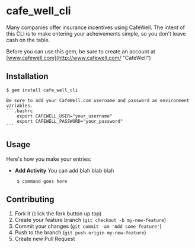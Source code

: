 # cafe_well_cli

Many companies offer insurance incentives using CafeWell.  The intent of this
CLI is to make entering your acheivements simple, so you don't leave cash
on the table.

Before you can use this gem, be sure to create an account at [www.cafewell.com](http://www.cafewell.com/ "CafeWell")

## Installation

    $ gem install cafe_well_cli

    Be sure to add your CafeWell.com username and password as environment variables.
    ```.bashrc
        export CAFEWELL_USER="your_username"
        export CAFEWELL_PASSWORD="your_password"
    ```

## Usage

Here's how you make your entries:

* **Add Activity** You can add blah blab blah
```console
    $ command goes here
```

## Contributing

1. Fork it (click the fork button up top)
2. Create your feature branch (`git checkout -b my-new-feature`)
3. Commit your changes (`git commit -am 'Add some feature'`)
4. Push to the branch (`git push origin my-new-feature`)
5. Create new Pull Request
